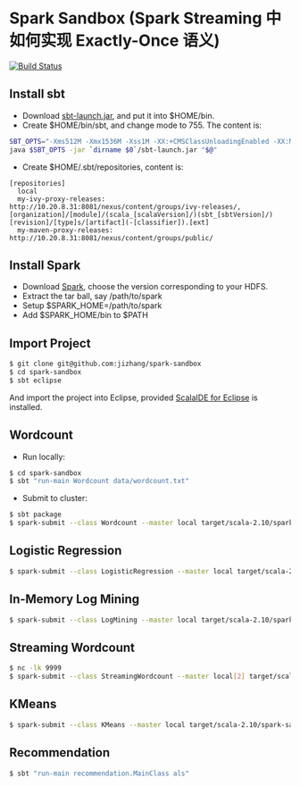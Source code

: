 Spark Sandbox (Spark Streaming 中如何实现 Exactly-Once 语义)
=============

[![Build Status](https://travis-ci.org/jizhang/spark-sandbox.svg?branch=master)](https://travis-ci.org/jizhang/spark-sandbox)

## Install sbt

* Download [sbt-launch.jar][1], and put it into $HOME/bin.
* Create $HOME/bin/sbt, and change mode to 755. The content is:

```bash
SBT_OPTS="-Xms512M -Xmx1536M -Xss1M -XX:+CMSClassUnloadingEnabled -XX:MaxPermSize=256M -Dsbt.override.build.repos=true"
java $SBT_OPTS -jar `dirname $0`/sbt-launch.jar "$@"
```

* Create $HOME/.sbt/repositories, content is:

```
[repositories]
  local
  my-ivy-proxy-releases: http://10.20.8.31:8081/nexus/content/groups/ivy-releases/, [organization]/[module]/(scala_[scalaVersion]/)(sbt_[sbtVersion]/)[revision]/[type]s/[artifact](-[classifier]).[ext]
  my-maven-proxy-releases: http://10.20.8.31:8081/nexus/content/groups/public/
```

## Install Spark

* Download [Spark][2], choose the version corresponding to your HDFS.
* Extract the tar ball, say /path/to/spark
* Setup $SPARK_HOME=/path/to/spark
* Add $SPARK_HOME/bin to $PATH

## Import Project

```bash
$ git clone git@github.com:jizhang/spark-sandbox
$ cd spark-sandbox
$ sbt eclipse
```

And import the project into Eclipse, provided [ScalaIDE for Eclipse][3] is installed.

## Wordcount

* Run locally:

```bash
$ cd spark-sandbox
$ sbt "run-main Wordcount data/wordcount.txt"
```

* Submit to cluster:

```bash
$ sbt package
$ spark-submit --class Wordcount --master local target/scala-2.10/spark-sandbox_2.10-0.1.0.jar data/wordcount.txt
```

## Logistic Regression

```bash
$ spark-submit --class LogisticRegression --master local target/scala-2.10/spark-sandbox_2.10-0.1.0.jar data/lr_data.txt 10 10
```

## In-Memory Log Mining

```bash
$ spark-submit --class LogMining --master local target/scala-2.10/spark-sandbox_2.10-0.1.0.jar data/logs.txt
```

## Streaming Wordcount

```bash
$ nc -lk 9999
$ spark-submit --class StreamingWordcount --master local[2] target/scala-2.10/spark-sandbox_2.10-0.1.0.jar
```

## KMeans

```bash
$ spark-submit --class KMeans --master local target/scala-2.10/spark-sandbox_2.10-0.1.0.jar data/kmeans_data.txt 2 0.01
```

## Recommendation

```bash
$ sbt "run-main recommendation.MainClass als"
```

[1]: https://repo.typesafe.com/typesafe/ivy-releases/org.scala-sbt/sbt-launch/0.13.6/sbt-launch.jar
[2]: http://spark.apache.org/downloads.html
[3]: http://scala-ide.org/
